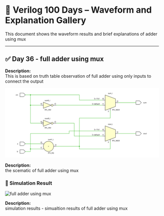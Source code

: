 
# 📘 Verilog 100 Days – Waveform and Explanation Gallery

This document shows the waveform results and brief explanations of adder using mux

---

## ✅ Day 36 - full adder using mux

 **Description:**  
 This is based on truth table observation of full adder using only inputs to connect the output

![full adder using mux](./images/adder_schematic.png)

**Description:**  
  the scematic of  full adder using mux

 


### 🔬 Simulation Result
 
 ![full adder using mux](./images/adder_using_mux.png)

**Description:**  
simulation results - 
simualtion results of full adder using mux
